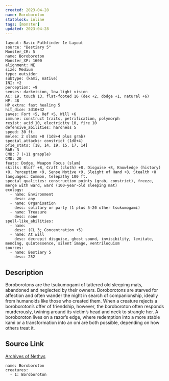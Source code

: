 ```yaml
---
created: 2023-04-28
name: Boroboroton
statblock: inline
tags: [monster]
updated: 2023-04-28
---
```

```statblock
layout: Basic Pathfinder 1e Layout
source: "Bestiary 5"
Monster_CR: 5
name: Boroboroton
Monster_XP: 1600
alignment: NE
size: Medium
type: outsider
subtype: (kami, native)
INI: +2
perception: +9
senses: darkvision, low-light vision
AC: 19, touch 13, flat-footed 16 (dex +2, dodge +1, natural +6)
HP: 48
HP_extra: fast healing 5
hit_dice: 3d10+32
saves: Fort +5, Ref +5, Will +6
immune: construct traits, petrification, polymorph
resist: acid 10, electricity 10, fire 10
defensive_abilities: hardness 5
speed: 30 ft.
melee: 2 slams +8 (1d8+4 plus grab)
special_attacks: constrict (1d8+4)
pf1e_stats: [18, 14, 19, 15, 17, 14]
BAB: 3
CMB: 7 (+11 grapple)
CMD: 20
feats: Dodge, Weapon Focus (slam)
skills: Bluff +8, Craft (cloth) +8, Disguise +8, Knowledge (history) +8, Perception +9, Sense Motive +9, Sleight of Hand +8, Stealth +8
languages: Common, telepathy 100 ft.
special_qualities: construction points (grab, constrict), freeze, merge with ward, ward (100-year-old sleeping mat)
ecology:
  - name: Environment
    desc: any
  - name: Organisation
    desc: solitary or party (1 plus 5-20 other tsukumogami)
  - name: Treasure
    desc: none
spell-like_abilities:
  - name:
    desc: (CL 3; Concentration +5)
  - name: At will
    desc: decrepit disguise, ghost sound, invisibility, levitate, mending, quintessence, silent image, ventriloquism
sources:
  - name: Bestiary 5
    desc: 252
```
## Description
Boroborotons are the tsukumogami of tattered old sleeping mats, abandoned and neglected by their owners. Boroborotons are starved for affection and often wander the night in search of companionship, ideally from humanoids like those who created them. When a creature rejects a boroboroton’s offer of friendship, however, the boroboroton often responds murderously, twining around its victim’s head and neck to strangle her. A boroboroton lives on a razor’s edge, where redemption into a more stable kami or a transformation into an oni are both possible, depending on how others treat it.
## Source Link
[Archives of Nethys](https://aonprd.com/MonsterDisplay.aspx?ItemName=Boroboroton)
```encounter-table
name: Boroboroton
creatures:
  - 1: Boroboroton
```
